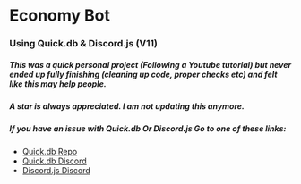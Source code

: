 # Economy Bot
### Using Quick.db & Discord.js (V11)

##### This was a quick personal project (Following a Youtube tutorial) but never ended up fully finishing (cleaning up code, proper checks etc) and felt like this may help people.
##### A star is always appreciated. I am not updating this anymore.
##### If you have an issue with Quick.db Or Discord.js Go to one of these links:

+ [Quick.db Repo](https://github.com/TrueXPixels/quick.db)
+ [Quick.db Discord](https://discordapp.com/invite/plexidev)
+ [Discord.js Discord](https://discordapp.com/invite/bRCvFy9)
